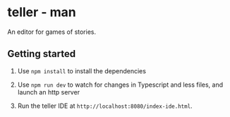 # teller - man
An editor for games of stories.

Getting started
---

1. Use `npm install` to install the dependencies

1. Use `npm run dev` to watch for changes in Typescript and less files, and launch an http server

1. Run the teller IDE at `http://localhost:8080/index-ide.html`.

